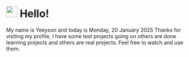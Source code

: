  <h1>
    <img src="https://emojis.slackmojis.com/emojis/images/1643510097/45343/hi.gif?1643510097" width="30"/> 
    Hello!
 </h1>
 <p>
    My name is Yeeyson and today is Monday, 20 January 2025
    Thanks for visiting my profile, I have some test projects going on others are done learning projects and others are real projects.
    Feel free to watch and use them.
 </p>